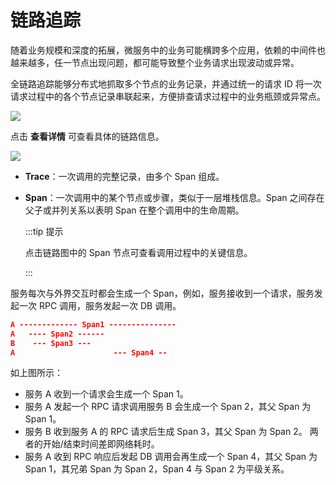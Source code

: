 # 链路追踪

随着业务规模和深度的拓展，微服务中的业务可能横跨多个应用，依赖的中间件也越来越多，任一节点出现问题，都可能导致整个业务请求出现波动或异常。

全链路追踪能够分布式地抓取多个节点的业务记录，并通过统一的请求 ID 将一次请求过程中的各个节点记录串联起来，方便排查请求过程中的业务瓶颈或异常点。

![](https://terminus-paas.oss-cn-hangzhou.aliyuncs.com/paas-doc/2021/08/18/9d4a6a36-a076-4fb5-ba0b-7b5caa4bcb54.png)

点击 **查看详情** 可查看具体的链路信息。

![](https://terminus-paas.oss-cn-hangzhou.aliyuncs.com/paas-doc/2021/08/18/d3277e55-a36d-4369-8133-a282be4cb9d9.png)

* **Trace**：一次调用的完整记录，由多个 Span 组成。

* **Span**：一次调用中的某个节点或步骤，类似于一层堆栈信息。Span 之间存在父子或并列关系以表明 Span 在整个调用中的生命周期。

  :::tip 提示

  点击链路图中的 Span 节点可查看调用过程中的关键信息。

  :::

服务每次与外界交互时都会生成一个 Span，例如，服务接收到一个请求，服务发起一次 RPC 调用，服务发起一次 DB 调用。

```json
A ------------- Span1 ---------------
A   ---- Span2 ------
B    --- Span3 ---
A                      --- Span4 --
```

如上图所示：

* 服务 A 收到一个请求会生成一个 Span 1。
* 服务 A 发起一个 RPC 请求调用服务 B 会生成一个 Span 2，其父 Span 为 Span 1。
* 服务 B 收到服务 A 的 RPC 请求后生成 Span 3，其父 Span 为 Span 2。 两者的开始/结束时间差即网络耗时。
* 服务 A 收到 RPC 响应后发起 DB 调用会再生成一个 Span 4，其父 Span 为 Span 1，其兄弟 Span 为 Span 2，Span 4 与 Span 2 为平级关系。